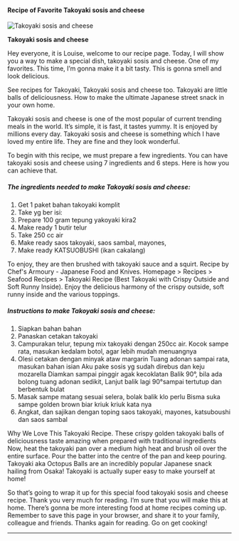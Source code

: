             

#### Recipe of Favorite Takoyaki sosis and cheese

![Takoyaki sosis and cheese](https://img-global.cpcdn.com/recipes/27b5e16bd4fca0a3/751x532cq70/takoyaki-sosis-and-cheese-recipe-main-photo.jpg)

**Takoyaki sosis and cheese**

Hey everyone, it is Louise, welcome to our recipe page. Today, I will show you a way to make a special dish, takoyaki sosis and cheese. One of my favorites. This time, I’m gonna make it a bit tasty. This is gonna smell and look delicious.

See recipes for Takoyaki, Takoyaki sosis and cheese too. Takoyaki are little balls of deliciousness. How to make the ultimate Japanese street snack in your own home.

Takoyaki sosis and cheese is one of the most popular of current trending meals in the world. It’s simple, it is fast, it tastes yummy. It is enjoyed by millions every day. Takoyaki sosis and cheese is something which I have loved my entire life. They are fine and they look wonderful.

To begin with this recipe, we must prepare a few ingredients. You can have takoyaki sosis and cheese using 7 ingredients and 6 steps. Here is how you can achieve that.

##### The ingredients needed to make Takoyaki sosis and cheese:

1.  Get 1 paket bahan takoyaki komplit
2.  Take yg ber isi:
3.  Prepare 100 gram tepung yakoyaki kira2
4.  Make ready 1 butir telur
5.  Take 250 cc air
6.  Make ready saos takoyaki, saos sambal, mayones,
7.  Make ready KATSUOBUSHI (ikan cakalang)

To enjoy, they are then brushed with takoyaki sauce and a squirt. Recipe by Chef's Armoury - Japanese Food and Knives. Homepage > Recipes > Seafood Recipes > Takoyaki Recipe (Best Takoyaki with Crispy Outside and Soft Runny Inside). Enjoy the delicious harmony of the crispy outside, soft runny inside and the various toppings.

##### Instructions to make Takoyaki sosis and cheese:

1.  Siapkan bahan bahan
2.  Panaskan cetakan takoyaki
3.  Campurakan telur, tepung mix takoyaki dengan 250cc air. Kocok sampe rata, masukan kedalam botol, agar lebih mudah menuangnya
4.  Olesi cetakan dengan minyak ataw margarin Tuang adonan sampai rata, masukan bahan isian Aku pake sosis yg sudah direbus dan keju mozarella Diamkan sampai pinggir agak kecoklatan Balik 90°, bila ada bolong tuang adonan sedikit, Lanjut balik lagi 90°sampai tertutup dan berbentuk bulat
5.  Masak sampe matang sesuai selera, bolak balik klo perlu Bisma suka sampe golden brown biar kriuk kriuk kata nya
6.  Angkat, dan sajikan dengan toping saos takoyaki, mayones, katsuboushi dan saos sambal

Why We Love This Takoyaki Recipe. These crispy golden takoyaki balls of deliciousness taste amazing when prepared with traditional ingredients Now, heat the takoyaki pan over a medium high heat and brush oil over the entire surface. Pour the batter into the centre of the pan and keep pouring. Takoyaki aka Octopus Balls are an incredibly popular Japanese snack hailing from Osaka! Takoyaki is actually super easy to make yourself at home!

So that’s going to wrap it up for this special food takoyaki sosis and cheese recipe. Thank you very much for reading. I’m sure that you will make this at home. There’s gonna be more interesting food at home recipes coming up. Remember to save this page in your browser, and share it to your family, colleague and friends. Thanks again for reading. Go on get cooking!

* * *